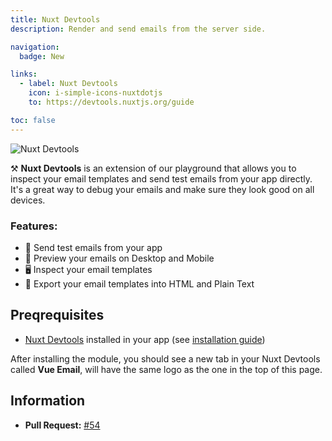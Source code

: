 ```yaml
---
title: Nuxt Devtools
description: Render and send emails from the server side.

navigation:
  badge: New

links:
  - label: Nuxt Devtools
    icon: i-simple-icons-nuxtdotjs
    to: https://devtools.nuxtjs.org/guide

toc: false
---
```


![Nuxt Devtools](/assets/devtools.png)


⚒️ **Nuxt Devtools** is an extension of our playground that allows you to inspect your email templates and send test emails from your app directly. It's a great way to debug your emails and make sure they look good on all devices.

### Features:

- 📧 Send test emails from your app
- 📱 Preview your emails on Desktop and Mobile
- 🖥️ Inspect your email templates
- 📝 Export your email templates into HTML and Plain Text

## Preqrequisites

- <u>Nuxt Devtools</u> installed in your app (see [installation guide](https://devtools.nuxtjs.org/guide))

After installing the module, you should see a new tab in your Nuxt Devtools called **Vue Email**, will have the same logo as the one in the top of this page.

## Information

- **Pull Request:** [#54](https://github.com/Dave136/vue-email/pull/54)